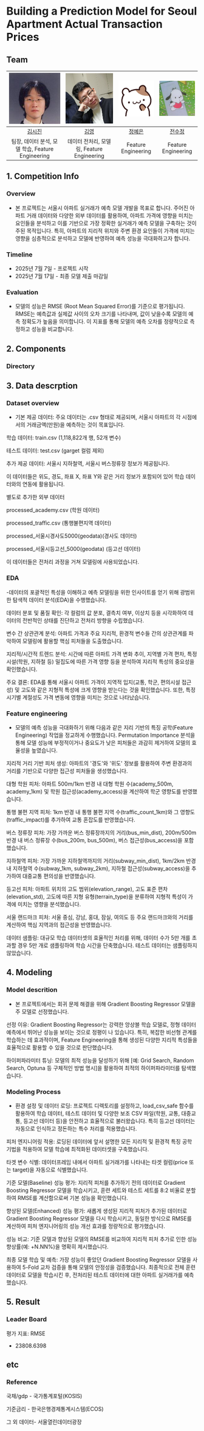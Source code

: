 # Building a Prediction Model for Seoul Apartment Actual Transaction Prices

## Team
   
| <img src="./project1/team_photos/시진님.jpg" alt="김시진사진" width="140px"> | <img src="./project1/team_photos/me.jpg" alt="김영사진" width="140px"> | <img src="./project1/team_photos/예은님.jpg" alt="정예은사진" width="140px"> | <img src="./project1/team_photos/수정님.jpg" alt="전수정사진" width="140px"> |
| :--------------------------------------------------------------: | :--------------------------------------------------------------: | :--------------------------------------------------------------: | :--------------------------------------------------------------: |
| [김시진](https://github.com/kimsijin33) | [김영](https://github.com/kimyoung9689) | [정예은](https://github.com/wjddpdms03) | [전수정](https://github.com/pochacco0603) |
| 팀장, 데이터 분석, 모델 학습, Feature Engineering | 데이터 전처리, 모델링, Feature Engineering | Feature Engineering | Feature Engineering |





## 1. Competition Info

### Overview

- 본 프로젝트는 서울시 아파트 실거래가 예측 모델 개발을 목표로 합니다. 주어진 아파트 거래 데이터와 다양한 외부 데이터를 활용하여, 아파트 가격에 영향을 미치는 요인들을 분석하고 이를 기반으로 가장 정확한 실거래가 예측 모델을 구축하는 것이 주된 목적입니다. 특히, 아파트의 지리적 위치와 주변 환경 요인들이 가격에 미치는 영향을 심층적으로 분석하고 모델에 반영하여 예측 성능을 극대화하고자 합니다.

### Timeline

- 2025년 7월 7일 - 프로젝트 시작
- 2025년 7월 17일 - 최종 모델 제출 마감일

### Evaluation

- 모델의 성능은 RMSE (Root Mean Squared Error)를 기준으로 평가됩니다. RMSE는 예측값과 실제값 사이의 오차 크기를 나타내며, 값이 낮을수록 모델의 예측 정확도가 높음을 의미합니다. 이 지표를 통해 모델의 예측 오차를 정량적으로 측정하고 성능을 비교합니다.



## 2. Components

### Directory

## 3. Data descrption

### Dataset overview

- 기본 제공 데이터:
주요 데이터는 .csv 형태로 제공되며, 서울시 아파트의 각 시점에서의 거래금액(만원)을 예측하는 것이 목표입니다.

학습 데이터: train.csv (1,118,822개 행, 52개 변수)

테스트 데이터: test.csv (garget 컬럼 제외)      

추가 제공 데이터: 서울시 지하철역, 서울시 버스정류장 정보가 제공됩니다.

이 데이터들은 위도, 경도, 좌표 X, 좌표 Y와 같은 거리 정보가 포함되어 있어 학습 데이터와의 연동에 활용됩니다.


별도로 추가한 외부 데이터

processed_academy.csv (학원 데이터)

processed_traffic.csv (통행불편지역 데이터)

processed_서울시경사도5000(geodata)(경사도 데이터)

processed_서울시등고선_5000(geodata) (등고선 데이터)

이 데이터들은 전처리 과정을 거쳐 모델링에 사용되었습니다.

### EDA

-데이터의 포괄적인 특성을 이해하고 예측 모델링을 위한 인사이트를 얻기 위해 광범위한 탐색적 데이터 분석(EDA)을 수행했습니다.

데이터 분포 및 품질 확인: 각 컬럼의 값 분포, 결측치 여부, 이상치 등을 시각화하여 데이터의 전반적인 상태를 진단하고 전처리 방향을 수립했습니다.

변수 간 상관관계 분석: 아파트 가격과 주요 지리적, 환경적 변수들 간의 상관관계를 파악하여 모델링에 활용할 핵심 피처들을 도출했습니다.

지리적/시간적 트렌드 분석: 시간에 따른 아파트 가격 변화 추이, 지역별 가격 편차, 특정 시설(학원, 지하철 등) 밀집도에 따른 가격 영향 등을 분석하여 지리적 특성의 중요성을 확인했습니다.

주요 결론: EDA를 통해 서울시 아파트 가격이 지역적 입지(교통, 학군, 편의시설 접근성) 및 고도와 같은 지형적 특성에 크게 영향을 받는다는 것을 확인했습니다. 또한, 특정 시기별 계절성도 가격 변동에 영향을 미치는 것으로 나타났습니다.

### Feature engineering

- 모델의 예측 성능을 극대화하기 위해 다음과 같은 지리 기반의 특징 공학(Feature Engineering) 작업을 정교하게 수행했습니다. Permutation Importance 분석을 통해 모델 성능에 부정적이거나 중요도가 낮은 피처들은 과감히 제거하여 모델의 효율성을 높였습니다.

지리적 거리 기반 피처 생성: 아파트의 '경도'와 '위도' 정보를 활용하여 주변 환경과의 거리를 기반으로 다양한 접근성 피처들을 생성했습니다.

대형 학원 피처: 아파트 500m/1km 반경 내 대형 학원 수(academy_500m, academy_1km) 및 학원 접근성(academy_access)을 계산하여 학군 영향도를 반영했습니다.

통행 불편 지역 피처: 1km 반경 내 통행 불편 지역 수(traffic_count_1km)와 그 영향도(traffic_impact)를 추가하여 교통 혼잡도를 반영했습니다.

버스 정류장 피처: 가장 가까운 버스 정류장까지의 거리(bus_min_dist), 200m/500m 반경 내 버스 정류장 수(bus_200m, bus_500m), 버스 접근성(bus_access)을 포함했습니다.

지하철역 피처: 가장 가까운 지하철역까지의 거리(subway_min_dist), 1km/2km 반경 내 지하철역 수(subway_1km, subway_2km), 지하철 접근성(subway_access)을 추가하여 대중교통 편의성을 반영했습니다.

등고선 피처: 아파트 위치의 고도 범위(elevation_range), 고도 표준 편차(elevation_std), 고도에 따른 지형 유형(terrain_type)을 분류하여 지형적 특성이 가격에 미치는 영향을 분석했습니다.

서울 랜드마크 피처: 서울 중심, 강남, 홍대, 잠실, 여의도 등 주요 랜드마크와의 거리를 계산하여 핵심 지역과의 접근성을 반영했습니다.

데이터 샘플링: 대규모 학습 데이터셋의 효율적인 처리를 위해, 데이터 수가 5만 개를 초과할 경우 5만 개로 샘플링하여 학습 시간을 단축했습니다. 테스트 데이터는 샘플링하지 않았습니다.

## 4. Modeling

### Model descrition

- 본 프로젝트에서는 회귀 문제 해결을 위해 Gradient Boosting Regressor 모델을 주 모델로 선정했습니다.

선정 이유: Gradient Boosting Regressor는 강력한 앙상블 학습 모델로, 정형 데이터 예측에서 뛰어난 성능을 보이는 것으로 정평이 나 있습니다. 특히, 복잡한 비선형 관계를 학습하는 데 효과적이며, Feature Engineering을 통해 생성된 다양한 지리적 특성들을 효율적으로 활용할 수 있을 것으로 판단했습니다.

하이퍼파라미터 튜닝: 모델의 최적 성능을 달성하기 위해 [예: Grid Search, Random Search, Optuna 등 구체적인 방법 명시]을 활용하여 최적의 하이퍼파라미터를 탐색했습니다.

### Modeling Process

- 환경 설정 및 데이터 로딩: 프로젝트 디렉토리를 설정하고, load_csv_safe 함수를 활용하여 학습 데이터, 테스트 데이터 및 다양한 보조 CSV 파일(학원, 교통, 대중교통, 등고선 데이터 등)을 안전하고 효율적으로 불러왔습니다. 특히 등고선 데이터는 자동으로 인식하고 정돈하는 특수 처리를 적용했습니다.

피처 엔지니어링 적용: 로딩된 데이터에 앞서 설명한 모든 지리적 및 환경적 특징 공학 기법을 적용하여 모델 학습에 최적화된 데이터셋을 구축했습니다.

타겟 변수 식별: 데이터프레임 내에서 아파트 실거래가를 나타내는 타겟 컬럼(price 또는 target)을 자동으로 식별했습니다.

기준 모델(Baseline) 성능 평가: 지리적 피처를 추가하기 전의 데이터로 Gradient Boosting Regressor 모델을 학습시키고, 훈련 세트와 테스트 세트를 8:2 비율로 분할하여 RMSE를 계산함으로써 기본 성능을 확인했습니다.

향상된 모델(Enhanced) 성능 평가: 새롭게 생성된 지리적 피처가 추가된 데이터로 Gradient Boosting Regressor 모델을 다시 학습시키고, 동일한 방식으로 RMSE를 계산하여 피처 엔지니어링의 성능 개선 효과를 정량적으로 평가했습니다.

성능 비교: 기준 모델과 향상된 모델의 RMSE를 비교하여 지리적 피처 추가로 인한 성능 향상률(예: +N.NN%)을 명확히 제시했습니다.

최종 모델 학습 및 예측: 가장 성능이 좋았던 Gradient Boosting Regressor 모델을 사용하여 5-Fold 교차 검증을 통해 모델의 안정성을 검증했습니다. 최종적으로 전체 훈련 데이터로 모델을 학습시킨 후, 전처리된 테스트 데이터에 대한 아파트 실거래가를 예측했습니다.

## 5. Result

### Leader Board

평가 지표: RMSE
- 23808.6398

## etc

### Reference
국채/gdp - 국가통계포털(KOSIS)

기준금리 - 한국은행경제통계시스템(ECOS)

그 외 데이터- 서울열린데이터광장
